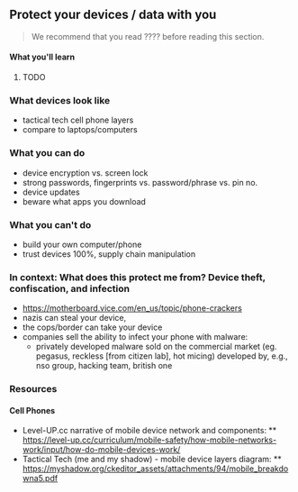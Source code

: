 ## Protect your devices / data with you

> We recommend that you read ???? before reading this section.

#### What you'll learn

1. TODO

### What devices look like

* tactical tech cell phone layers
* compare to laptops/computers

### What you can do

* device encryption vs. screen lock
* strong passwords, fingerprints vs. password/phrase vs. pin no.
* device updates
* beware what apps you download

### What you can't do

* build your own computer/phone
* trust devices 100%, supply chain manipulation

### In context: What does this protect me from? Device theft, confiscation, and infection

* https://motherboard.vice.com/en_us/topic/phone-crackers
* nazis can steal your device,
* the cops/border can take your device
* companies sell the ability to infect your phone with malware:
  * privately developed malware sold on the commercial market (eg. pegasus, reckless [from citizen lab], hot micing) developed by, e.g., nso group, hacking team, british one

### Resources

#### Cell Phones

* Level-UP.cc narrative of mobile device network and components:
    ** https://level-up.cc/curriculum/mobile-safety/how-mobile-networks-work/input/how-do-mobile-devices-work/
* Tactical Tech (me and my shadow) - mobile device layers diagram:
    ** https://myshadow.org/ckeditor_assets/attachments/94/mobile_breakdowna5.pdf

